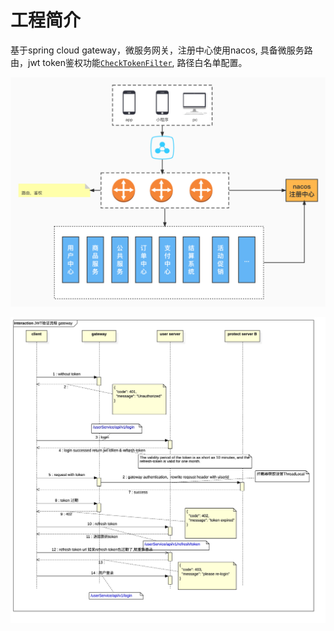 # 工程简介
基于spring cloud gateway，微服务网关，注册中心使用nacos, 具备微服务路由，jwt token鉴权功能[`CheckTokenFilter`](https://github.com/cws1981/springGateway/blob/main/src/main/java/com/shun/gateway/filter/CheckTokenFilter.java), 路径白名单配置。


![architecture](doc/gateway.jpg)

![sequence](doc/jwt_gateway_en.jpg)
